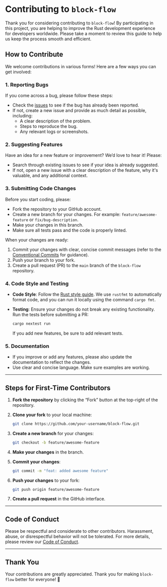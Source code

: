 # Contributing to `block-flow`

Thank you for considering contributing to `block-flow`! By participating in this project, you are helping to improve the Rust development experience for developers worldwide. Please take a moment to review this guide to help us keep the process smooth and efficient.

## How to Contribute

We welcome contributions in various forms! Here are a few ways you can get involved:

### 1. Reporting Bugs

If you come across a bug, please follow these steps:

- Check the [issues](https://github.com/your-username/block-flow/issues) to see if the bug has already been reported.
- If not, create a new issue and provide as much detail as possible, including:
  - A clear description of the problem.
  - Steps to reproduce the bug.
  - Any relevant logs or screenshots.

### 2. Suggesting Features

Have an idea for a new feature or improvement? We’d love to hear it! Please:

- Search through existing issues to see if your idea is already suggested.
- If not, open a new issue with a clear description of the feature, why it's valuable, and any additional context.

### 3. Submitting Code Changes

Before you start coding, please:

- Fork the repository to your GitHub account.
- Create a new branch for your changes. For example: `feature/awesome-feature` or `fix/bug-description`.
- Make your changes in this branch.
- Make sure all tests pass and the code is properly linted.

When your changes are ready:

1. Commit your changes with clear, concise commit messages (refer to the [Conventional Commits](https://www.conventionalcommits.org/) for guidance).
2. Push your branch to your fork.
3. Create a pull request (PR) to the `main` branch of the `block-flow` repository.

### 4. Code Style and Testing

- **Code Style**: Follow the [Rust style guide](https://doc.rust-lang.org/book/ch01-01-installation.html). We use `rustfmt` to automatically format code, and you can run it locally using the command `cargo fmt`.
- **Testing**: Ensure your changes do not break any existing functionality. Run the tests before submitting a PR:

  ```bash
  cargo nextest run
  ```

  If you add new features, be sure to add relevant tests.

### 5. Documentation

- If you improve or add any features, please also update the documentation to reflect the changes.
- Use clear and concise language. Make sure examples are working.

---

## Steps for First-Time Contributors

1. **Fork the repository** by clicking the “Fork” button at the top-right of the repository.
2. **Clone your fork** to your local machine:

   ```bash
   git clone https://github.com/your-username/block-flow.git
   ```

3. **Create a new branch** for your changes:

   ```bash
   git checkout -b feature/awesome-feature
   ```

4. **Make your changes** in the branch.
5. **Commit your changes**:

   ```bash
   git commit -m "feat: added awesome feature"
   ```

6. **Push your changes** to your fork:

   ```bash
   git push origin feature/awesome-feature
   ```

7. **Create a pull request** in the GitHub interface.

---

## Code of Conduct

Please be respectful and considerate to other contributors. Harassment, abuse, or disrespectful behavior will not be tolerated. For more details, please review our [Code of Conduct](CODE_OF_CONDUCT.md).

---

## Thank You

Your contributions are greatly appreciated. Thank you for making `block-flow` better for everyone! 🚀
